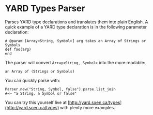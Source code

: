 YARD Types Parser
=================

Parses YARD type declarations and translates them into plain English. A quick
example of a YARD type declaration is in the following parameter declaration:

    # @param [Array<String, Symbol>] arg takes an Array of Strings or Symbols
    def foo(arg)
    end
    
The parser will convert `Array<String, Symbol>` into the more readable:

    an Array of (Strings or Symbols)
    
You can quickly parse with:

    Parser.new("String, Symbol, false").parse.list_join 
    #=> "a String, a Symbol or false"
    
You can try this yourself live at [http://yard.soen.ca/types](http://yard.soen.ca/types)
with plenty more examples.